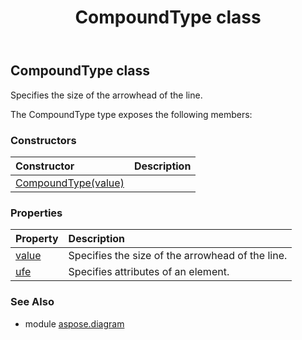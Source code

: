 ﻿---
title: CompoundType class
second_title: Aspose.Diagram for Python via .NET API References
description: 
type: docs
weight: 280
url: /python-net/aspose.diagram/compoundtype/
is_root: false
---

## CompoundType class

Specifies the size of the arrowhead of the line.



The CompoundType type exposes the following members:

### Constructors
| Constructor | Description |
| :- | :- |
| [CompoundType(value)](/diagram/python-net/aspose.diagram/compoundtype/__init__/#CompoundTypeValue) |  |


### Properties
| Property | Description |
| :- | :- |
| [value](/diagram/python-net/aspose.diagram/compoundtype/value) | Specifies the size of the arrowhead of the line. |
| [ufe](/diagram/python-net/aspose.diagram/compoundtype/ufe) | Specifies attributes of an element. |


### See Also

* module [aspose.diagram](../)
